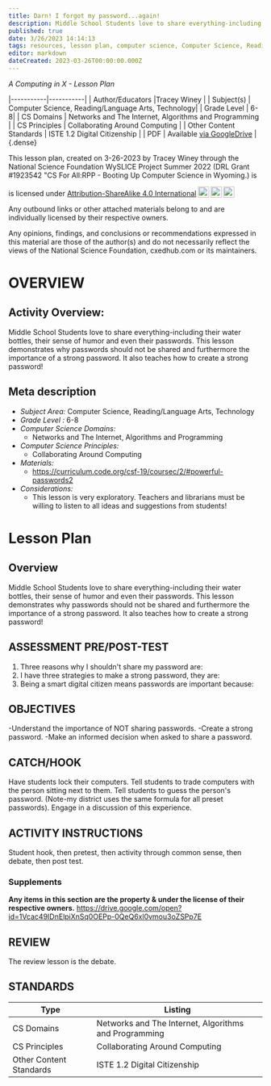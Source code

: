 ```yaml
---
title: Darn! I forgot my password...again!
description: Middle School Students love to share everything-including their water bottles, their sense of humor and even their passwords.  This lesson demonstrates why passwords should not be shared and furthermore the importance of a strong password.  It also teaches how to create a strong password!
published: true
date: 3/26/2023 14:14:13
tags: resources, lesson plan, computer science, Computer Science, Reading/Language Arts, Technology 
editor: markdown
dateCreated: 2023-03-26T00:00:00.000Z
---
```

*A Computing in X - Lesson Plan*

|-----------|-----------|
| Author/Educators |Tracey Winey |
| Subject(s) | Computer Science, Reading/Language Arts, Technology|
| Grade Level | 6-8|
| CS Domains | Networks and The Internet, Algorithms and Programming |
| CS Principles | Collaborating Around Computing |
| Other Content Standards | ISTE 1.2 Digital Citizenship | 
| PDF | Available [via GoogleDrive](https://drive.google.com/open?id=1UMzK3vWUMdzD3P03MDaV8_5NwHMLTorH) |
{.dense}






This lesson plan, created on 3-26-2023 by Tracey Winey through the National Science Foundation WySLICE Project Summer 2022 (DRL Grant #1923542 "CS For All:RPP - Booting Up Computer Science in Wyoming.) is  <p xmlns:cc="http://creativecommons.org/ns#" >  is licensed under <a href="http://creativecommons.org/licenses/by-sa/4.0/?ref=chooser-v1" target="_blank" rel="license noopener noreferrer" style="display:inline-block;">Attribution-ShareAlike 4.0 International<img style="height:22px!important;margin-left:3px;vertical-align:text-bottom;" src="https://mirrors.creativecommons.org/presskit/icons/cc.svg?ref=chooser-v1"><img style="height:22px!important;margin-left:3px;vertical-align:text-bottom;" src="https://mirrors.creativecommons.org/presskit/icons/by.svg?ref=chooser-v1"><img style="height:22px!important;margin-left:3px;vertical-align:text-bottom;" src="https://mirrors.creativecommons.org/presskit/icons/sa.svg?ref=chooser-v1"></a></p>


Any outbound links or other attached materials belong to and are individually licensed by their respective owners. 


Any opinions, findings, and conclusions or recommendations expressed in this material are those of the author(s) and do not necessarily reflect the views of the National Science Foundation, cxedhub.com or its maintainers.


# OVERVIEW
## Activity Overview:  
Middle School Students love to share everything-including their water bottles, their sense of humor and even their passwords.  This lesson demonstrates why passwords should not be shared and furthermore the importance of a strong password.  It also teaches how to create a strong password!
## Meta description
+ *Subject Area:* Computer Science, Reading/Language Arts, Technology 
+ *Grade Level :* 6-8 
+ *Computer Science Domains:*
   + Networks and The Internet, Algorithms and Programming
+ *Computer Science Principles:*
   + Collaborating Around Computing
+ *Materials:* 
   + https://curriculum.code.org/csf-19/coursec/2/#powerful-passwords2
+ *Considerations:*
   + This lesson is very exploratory.  Teachers and librarians must be willing to listen to all ideas and suggestions from students!


# Lesson Plan
## Overview
Middle School Students love to share everything-including their water bottles, their sense of humor and even their passwords.  This lesson demonstrates why passwords should not be shared and furthermore the importance of a strong password.  It also teaches how to create a strong password!
## ASSESSMENT PRE/POST-TEST
1.  Three reasons why I shouldn't share my password are:
2.  I have three strategies to make a strong password, they are:
3.  Being a smart digital citizen means passwords are important because:
## OBJECTIVES
-Understand the importance of NOT sharing passwords.
-Create a strong password.
-Make an informed decision when asked to share a password.


## CATCH/HOOK
Have students lock their computers.  Tell students to trade computers with the person sitting next to them.  Tell students to guess the person's password.  (Note-my district uses the same formula for all preset passwords).  Engage in a discussion of this experience.


## ACTIVITY INSTRUCTIONS
Student hook, then pretest, then activity through common sense, then debate, then post test.


### Supplements
**Any items in this section are the property & under the license of their respective owners.**
https://drive.google.com/open?id=1Vcac49IDnElpiXnSq0OEPp-0QeQ6xl0vmou3oZSPp7E




## REVIEW
The review lesson is the debate.
## STANDARDS        
| Type | Listing | 
|-----------|-----------|
| CS Domains  | Networks and The Internet, Algorithms and Programming|
| CS Principles   | Collaborating Around Computing|
| Other Content Standards | ISTE 1.2 Digital Citizenship  |